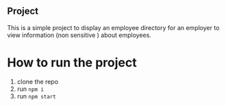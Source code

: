 ## Project
This is a simple project to display an employee directory for an employer to view information (non sensitive ) about employees.

# How to run the project
1. clone the repo
2. run ```npm i```
3. run ```npm start```